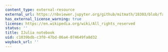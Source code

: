 ```yaml
---
content_type: external-resource
external_url: https://nbviewer.jupyter.org/github/mitmath/18303/blob/fall14/pset4-f14.ipynb
has_external_license_warning: true
license: https://en.wikipedia.org/wiki/All_rights_reserved
status: ''
title: IJulia notebook
uid: c1039bdb-c3f0-47bd-86a4-074649fa8d32
wayback_url: ''
---
```

